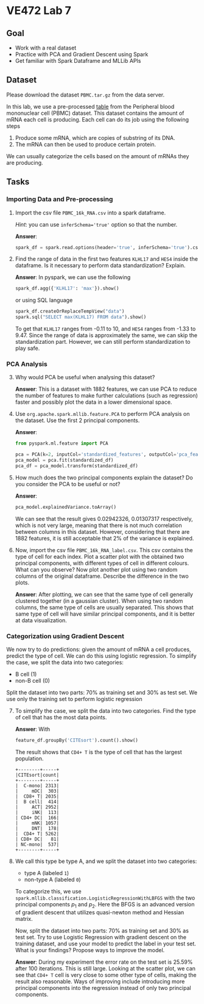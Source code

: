 # VE472 Lab 7

## Goal

- Work with a real dataset
- Practice with PCA and Gradient Descent using Spark
- Get familiar with Spark Dataframe and MLLib APIs

## Dataset

Please download the dataset `PBMC.tar.gz` from the data server.

In this lab, we use a pre-processed [table](https://academic.oup.com/bioinformatics/article/36/Supplement_1/i542/5870491#205479414) from the Peripheral blood mononuclear cell (PBMC) dataset. This dataset contains the amount of mRNA each cell is producing. Each cell can do its job using the following steps

1. Produce some mRNA, which are copies of substring of its DNA.
2. The mRNA can then be used to produce certain protein.

We can usually categorize the cells based on the amount of mRNAs they are producing.

## Tasks

### Importing Data and Pre-processing

1. Import the csv file `PBMC_16k_RNA.csv` into a spark dataframe.

     *Hint*: you can use `inferSchema='true'` option so that the number.

     **Answer**:

     ```python
     spark_df = spark.read.options(header='true', inferSchema='true').csv("datasets/PBMC_16k_RNA.csv")
     ```

2. Find the range of data in the first two features `KLHL17` and `HES4` inside the dataframe. Is it necessary to perform data standardization? Explain.

     **Answer**: In pyspark, we can use the following

     ```python
     spark_df.agg({'KLHL17': 'max'}).show()
     ```

     or using SQL language

     ```python
     spark_df.createOrReplaceTempView("data")
     spark.sql("SELECT max(KLHL17) FROM data").show()
     ```

     To get that `KLHL17` ranges from -0.11 to 10, and `HES4` ranges from -1.33 to 9.47. Since the range of data is approximately the same, we can skip the standardization part. However, we can still perform standardization to play safe.

### PCA Analysis

3. Why would PCA be useful when analysing this dataset?

     **Answer**: This is a dataset with 1882 features, we can use PCA to reduce the number of features to make further calculations (such as regression) faster and possibly plot the data in a lower dimensional space.

4. Use `org.apache.spark.mllib.feature.PCA` to perform PCA analysis on the dataset. Use the first 2 principal components.

     **Answer**:

     ```python
     from pyspark.ml.feature import PCA

     pca = PCA(k=2, inputCol='standardized_features', outputCol='pca_features')
     pca_model = pca.fit(standardized_df)
     pca_df = pca_model.transform(standardized_df)
     ```

5. How much does the two principal components explain the dataset? Do you consider the PCA to be useful or not?

     **Answer**:

     ```python
     pca_model.explainedVariance.toArray()
     ```

     We can see that the result gives 0.02942326, 0.01307317 respectively, which is not very large, meaning that there is not much correlation between columns in this dataset. However, considering that there are 1882 features, it is still acceptable that 2% of the variance is explained.

6. Now, import the csv file `PBMC_16k_RNA_label.csv`. This csv contains the type of cell for each index. Plot a scatter plot with the obtained two principal components, with different types of cell in different colours. What can you observe? Now plot another plot using two random columns of the original dataframe. Describe the difference in the two plots.

     **Answer**: After plotting, we can see that the same type of cell generally clustered together (in a gaussian cluster). When using two random columns, the same type of cells are usually separated. This shows that same type of cell will have similar principal components, and it is better at data visualization.

### Categorization using Gradient Descent

We now try to do predictions: given the amount of mRNA a cell produces, predict the type of cell. We can do this using logistic regression. To simplify the case, we split the data into two categories:

- B cell (1)
- non-B cell (0)

Split the dataset into two parts: 70% as training set and 30% as test set. We use only the training set to perform logistic regression

7. To simplify the case, we split the data into two categories. Find the type of cell that has the most data points.

     **Answer**: With

     ```python
     feature_df.groupBy('CITEsort').count().show()
     ```

     The result shows that `CD4+ T` is the type of cell that has the largest population.

     ```log
     +--------+-----+
     |CITEsort|count|
     +--------+-----+
     |  C-mono| 2313|
     |     mDC|  303|
     |  CD8+ T| 2035|
     |  B cell|  414|
     |     ACT| 2952|
     |     iNK|  113|
     | CD4+ DC|  166|
     |     mNK| 1057|
     |     DNT|  178|
     |  CD4+ T| 5262|
     | CD8+ DC|   81|
     | NC-mono|  537|
     +--------+-----+
     ```

8. We call this type be type A, and we split the dataset into two categories:

     - type A (labeled `1`)
     - non-type A (labeled `0`)

     To categorize this, we use `spark.mllib.classification.LogisticRegressionWithLBFGS` with the two principal components $p_1$ and $p_2$. Here the BFGS is an advanced version of gradient descent that utilizes quasi-newton method and Hessian matrix.

     Now, split the dataset into two parts: 70% as training set and 30% as test set. Try to use Logistic Regression with gradient descent on the training dataset, and use your model to predict the label in your test set. What is your findings? Propose ways to improve the model.

     **Answer**: During my experiment the error rate on the test set is 25.59% after 100 iterations. This is still large. Looking at the scatter plot, we can see that `CD4+ T` cell is very close to some other type of cells, making the result also reasonable. Ways of improving include introducing more principal components into the regression instead of only two principal components.
